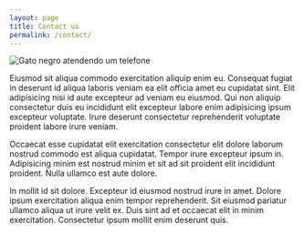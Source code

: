 ```yaml
---
layout: page
title: Contact us
permalink: /contact/
---
```


![Gato negro atendendo um telefone](http://wdy.h-cdn.co/assets/cm/15/08/54ea956d1dff3_-_10-cat-with-phone-2.jpg)

Eiusmod sit aliqua commodo exercitation aliquip enim eu. Consequat fugiat in deserunt id aliqua laboris veniam ea elit officia amet eu cupidatat sint. Elit adipisicing nisi id aute excepteur ad veniam eu eiusmod. Qui non aliquip consectetur duis eu incididunt elit excepteur labore enim adipisicing ipsum excepteur voluptate. Irure deserunt consectetur reprehenderit voluptate proident labore irure veniam.

Occaecat esse cupidatat elit exercitation consectetur elit dolore laborum nostrud commodo est aliqua cupidatat. Tempor irure excepteur ipsum in. Adipisicing minim est nostrud minim et sit ad sit proident elit incididunt proident. Nulla ullamco est aute dolore.

In mollit id sit dolore. Excepteur id eiusmod nostrud irure in amet. Dolore ipsum exercitation aliqua enim tempor reprehenderit. Sit eiusmod pariatur ullamco aliqua ut irure velit ex. Duis sint ad et occaecat elit in minim exercitation. Consectetur ipsum mollit enim deserunt quis.
